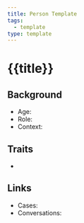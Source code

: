 ```yaml
---
title: Person Template
tags:
  - template
type: template
---
```

# {{title}}

## Background
- Age:  
- Role:  
- Context:  

## Traits
-  

## Links
- Cases:  
- Conversations:
